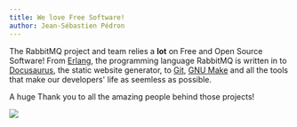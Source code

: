 ```yaml
---
title: We love Free Software!
author: Jean-Sébastien Pédron
---
```


The RabbitMQ project and team relies a **lot** on Free and Open Source
Software! From [Erlang](https://www.erlang.org/), the programming
language RabbitMQ is written in to [Docusaurus](https://docusaurus.io/),
the static website generator, to [Git](https://git-scm.com/), [GNU
Make](https://www.gnu.org/software/make/) and all the tools that make
our developers' life as seemless as possible.

A huge Thank you to all the amazing people behind those projects!

![](https://fsfe.org/campaigns/ilovefs/artwork/graphics/ilovefs-banner-extralarge.png)
